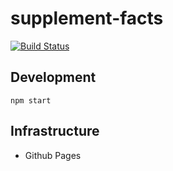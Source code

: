 # supplement-facts  

[![Build Status](https://travis-ci.org/camilin87/supplement-facts.svg?branch=master)](https://travis-ci.org/camilin87/supplement-facts)  


## Development  
    npm start

## Infrastructure  
- Github Pages  
